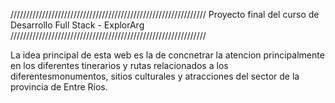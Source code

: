//////////////////////////////////////////////////////////////
Proyecto final del curso de Desarrollo Full Stack - ExplorArg
//////////////////////////////////////////////////////////////

La idea principal de esta web es la de concnetrar la atencion principalmente en los diferentes 
tinerarios y rutas relacionados a los diferentesmonumentos, sitios culturales y atracciones 
del sector de la provincia de Entre Ríos.